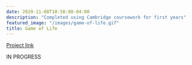 ```yaml
---
date: 2020-11-08T10:58:08-04:00
description: "Completed using Cambridge coursework for first years"
featured_image: "/images/game-of-life.gif"
title: Game of Life
---
```

[Project link](https://github.com/dylan9012/game-of-life)

IN PROGRESS